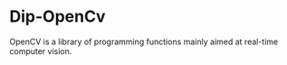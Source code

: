 # Dip-OpenCv
OpenCV is a library of programming functions mainly aimed at real-time computer vision. 
